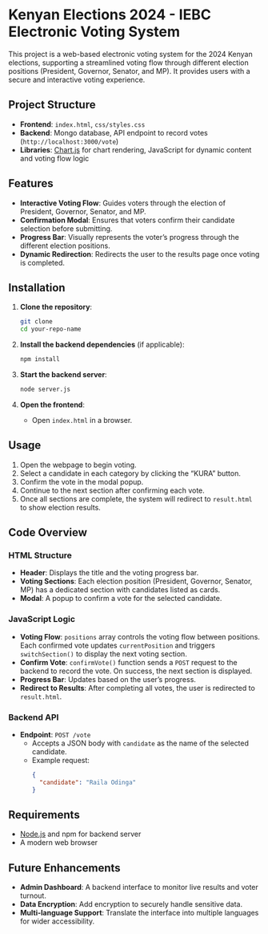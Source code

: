 # Kenyan Elections 2024 - IEBC Electronic Voting System

This project is a web-based electronic voting system for the 2024 Kenyan elections, supporting a streamlined voting flow through different election positions (President, Governor, Senator, and MP). It provides users with a secure and interactive voting experience.

## Project Structure

- **Frontend**: `index.html`, `css/styles.css`
- **Backend**: Mongo database, API endpoint to record votes (`http://localhost:3000/vote`)
- **Libraries**: [Chart.js](https://www.chartjs.org/) for chart rendering, JavaScript for dynamic content and voting flow logic

## Features

- **Interactive Voting Flow**: Guides voters through the election of President, Governor, Senator, and MP.
- **Confirmation Modal**: Ensures that voters confirm their candidate selection before submitting.
- **Progress Bar**: Visually represents the voter’s progress through the different election positions.
- **Dynamic Redirection**: Redirects the user to the results page once voting is completed.

## Installation

1. **Clone the repository**:

   ```bash
   git clone 
   cd your-repo-name
   ```

2. **Install the backend dependencies** (if applicable):

   ```bash
   npm install
   ```

3. **Start the backend server**:

   ```bash
   node server.js
   ```

4. **Open the frontend**:

   - Open `index.html` in a browser.

## Usage

1. Open the webpage to begin voting.
2. Select a candidate in each category by clicking the “KURA” button.
3. Confirm the vote in the modal popup.
4. Continue to the next section after confirming each vote.
5. Once all sections are complete, the system will redirect to `result.html` to show election results.

## Code Overview

### HTML Structure

- **Header**: Displays the title and the voting progress bar.
- **Voting Sections**: Each election position (President, Governor, Senator, MP) has a dedicated section with candidates listed as cards.
- **Modal**: A popup to confirm a vote for the selected candidate.

### JavaScript Logic

- **Voting Flow**: `positions` array controls the voting flow between positions. Each confirmed vote updates `currentPosition` and triggers `switchSection()` to display the next voting section.
- **Confirm Vote**: `confirmVote()` function sends a `POST` request to the backend to record the vote. On success, the next section is displayed.
- **Progress Bar**: Updates based on the user’s progress.
- **Redirect to Results**: After completing all votes, the user is redirected to `result.html`.

### Backend API

- **Endpoint**: `POST /vote`
  - Accepts a JSON body with `candidate` as the name of the selected candidate.
  - Example request:
    ```json
    {
      "candidate": "Raila Odinga"
    }
    ```

## Requirements

- [Node.js](https://nodejs.org/) and npm for backend server
- A modern web browser

## Future Enhancements

- **Admin Dashboard**: A backend interface to monitor live results and voter turnout.
- **Data Encryption**: Add encryption to securely handle sensitive data.
- **Multi-language Support**: Translate the interface into multiple languages for wider accessibility.
